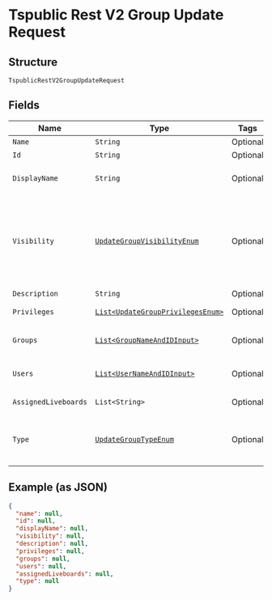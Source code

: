 
# Tspublic Rest V2 Group Update Request

## Structure

`TspublicRestV2GroupUpdateRequest`

## Fields

| Name | Type | Tags | Description | Getter | Setter |
|  --- | --- | --- | --- | --- | --- |
| `Name` | `String` | Optional | Name of the user group | String getName() | setName(String name) |
| `Id` | `String` | Optional | GUID of the group to update | String getId() | setId(String id) |
| `DisplayName` | `String` | Optional | A unique display name string for the user group, for example, Developer group. | String getDisplayName() | setDisplayName(String displayName) |
| `Visibility` | [`UpdateGroupVisibilityEnum`](../../doc/models/update-group-visibility-enum.md) | Optional | Visibility of the user group.<br><br>The visibility attribute is set to DEFAULT. The DEFAULT attribute makes the user group visible for other user groups and allows them to share objects.<br>**Default**: `UpdateGroupVisibilityEnum.DEFAULT` | UpdateGroupVisibilityEnum getVisibility() | setVisibility(UpdateGroupVisibilityEnum visibility) |
| `Description` | `String` | Optional | Description text for the group. | String getDescription() | setDescription(String description) |
| `Privileges` | [`List<UpdateGroupPrivilegesEnum>`](../../doc/models/update-group-privileges-enum.md) | Optional | A JSON array of privileges assigned to the group | List<UpdateGroupPrivilegesEnum> getPrivileges() | setPrivileges(List<UpdateGroupPrivilegesEnum> privileges) |
| `Groups` | [`List<GroupNameAndIDInput>`](../../doc/models/group-name-and-id-input.md) | Optional | A JSON array of group names or GUIDs or both. When both are given then id is considered | List<GroupNameAndIDInput> getGroups() | setGroups(List<GroupNameAndIDInput> groups) |
| `Users` | [`List<UserNameAndIDInput>`](../../doc/models/user-name-and-id-input.md) | Optional | A JSON array of name of users or GUIDs of users or both. When both are given then id is considered | List<UserNameAndIDInput> getUsers() | setUsers(List<UserNameAndIDInput> users) |
| `AssignedLiveboards` | `List<String>` | Optional | An array of liveboard ids to be assigned to the group. | List<String> getAssignedLiveboards() | setAssignedLiveboards(List<String> assignedLiveboards) |
| `Type` | [`UpdateGroupTypeEnum`](../../doc/models/update-group-type-enum.md) | Optional | Type of user group. LOCAL_GROUP indicates that the user is created locally in the ThoughtSpot system.<br>**Default**: `UpdateGroupTypeEnum.LOCAL_GROUP` | UpdateGroupTypeEnum getType() | setType(UpdateGroupTypeEnum type) |

## Example (as JSON)

```json
{
  "name": null,
  "id": null,
  "displayName": null,
  "visibility": null,
  "description": null,
  "privileges": null,
  "groups": null,
  "users": null,
  "assignedLiveboards": null,
  "type": null
}
```

